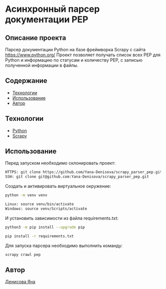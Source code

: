 # Асинхронный парсер документации PEP


## Описание проекта
Парсер документации Python на базе фреймворка Scrapy c сайта https://www.python.org/
Проект позволяет получать список всех PEP для Python и информацию по статусам и количеству PEP, с записью полученной информации в файлы.


## Содержание
- [Технологии](#технологии)
- [Использование](#использование)
- [Автор](#автор)


## Технологии
- [Python](https://www.python.org/)
- [Scrapy](https://scrapy.org/)


## Использование

Перед запуском необходимо склонировать проект:
```bash
HTTPS: git clone https://github.com/Yana-Denisova/scrapy_parser_pep.git
SSH: git clone git@github.com:Yana-Denisova/scrapy_parser_pep.git
```

Cоздать и активировать виртуальное окружение:
```bash
python -m venv venv
```
```bash
Linux: source venv/bin/activate
Windows: source venv/Scripts/activate
```

И установить зависимости из файла requirements.txt:
```bash
python3 -m pip install --upgrade pip
```
```bash
pip install -r requirements.txt
```

Для запуска парсера необходимо выполнить команду:
```bash
scrapy crawl pep
```

    
## Автор

[Денисова Яна](https://t.me/DenisovaYana)
